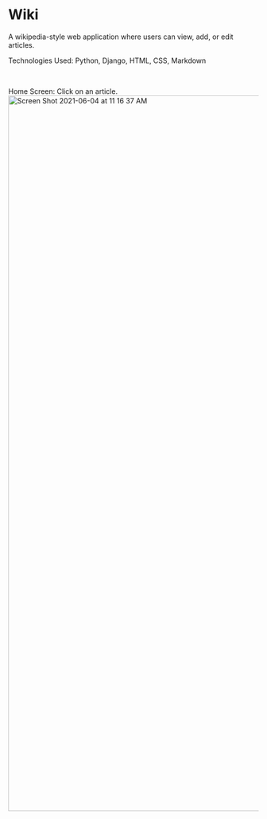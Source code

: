 # Wiki

A wikipedia-style web application where users can view, add, or edit articles.

Technologies Used: Python, Django, HTML, CSS, Markdown
<p>&nbsp;</p>

Home Screen: Click on an article.
<img width="1440" alt="Screen Shot 2021-06-04 at 11 16 37 AM" src="https://user-images.githubusercontent.com/79879438/120824631-a144c580-c526-11eb-85da-5db226d83628.png">


<p>&nbsp;</p>

<p>&nbsp;</p>
<p>&nbsp;</p>
